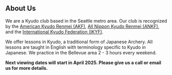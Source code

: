 ## About Us
We are a Kyudo club based in the Seattle metro area. Our club is recognized by the [American Kyudo Renmei (AKF)](https://www.kyudousa.com/), [All Nippon Kyudo Renmei (ANKF)](https://www.kyudo.jp/info/english.html), and the [International Kyudo Federation (IKYF)](https://www.ikyf.org/).

We offer lessons in Kyudo, a traditional form of Japanese Archery. All lessons are taught in English with terminology specific to Kyudo in Japanese. We practice in the Bellevue area 2 - 3 hours every weekend.

**Next viewing dates will start in April 2025. Please give us a call or email us for more details.**

